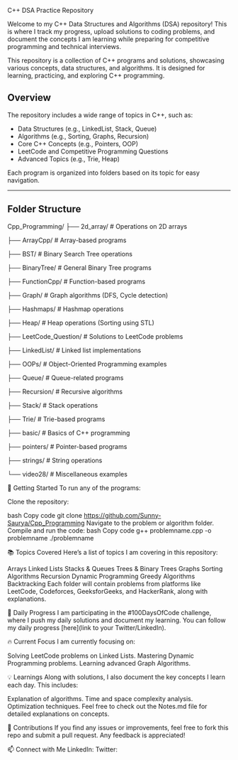 C++ DSA Practice Repository

Welcome to my C++ Data Structures and Algorithms (DSA) repository! This is where I track my progress, upload solutions to coding problems, and document the concepts I am learning while preparing for competitive programming and technical interviews.

This repository is a collection of C++ programs and solutions, showcasing various concepts, data structures, and algorithms. It is designed for learning, practicing, and exploring C++ programming.

## Overview

The repository includes a wide range of topics in C++, such as:

- Data Structures (e.g., LinkedList, Stack, Queue)
- Algorithms (e.g., Sorting, Graphs, Recursion)
- Core C++ Concepts (e.g., Pointers, OOP)
- LeetCode and Competitive Programming Questions
- Advanced Topics (e.g., Trie, Heap)

Each program is organized into folders based on its topic for easy navigation.

---

## Folder Structure

Cpp_Programming/
├── 2d_array/              # Operations on 2D arrays

├── ArrayCpp/              # Array-based programs

├── BST/                   # Binary Search Tree operations

├── BinaryTree/            # General Binary Tree programs

├── FunctionCpp/           # Function-based programs

├── Graph/                 # Graph algorithms (DFS, Cycle detection)

├── Hashmaps/              # Hashmap operations

├── Heap/                  # Heap operations (Sorting using STL)

├── LeetCode_Question/     # Solutions to LeetCode problems

├── LinkedList/            # Linked list implementations

├── OOPs/                  # Object-Oriented Programming examples

├── Queue/                 # Queue-related programs

├── Recursion/             # Recursive algorithms

├── Stack/                 # Stack operations

├── Trie/                  # Trie-based programs

├── basic/                 # Basics of C++ programming

├── pointers/              # Pointer-based programs

├── strings/               # String operations

└── video28/               # Miscellaneous examples



🚀 Getting Started
To run any of the programs:


Clone the repository:

bash
Copy code
git clone https://github.com/Sunny-Saurya/Cpp_Programming
Navigate to the problem or algorithm folder.
Compile and run the code:
bash
Copy code
g++ problemname.cpp -o problemname
./problemname


📚 Topics Covered
Here’s a list of topics I am covering in this repository:


Arrays
Linked Lists
Stacks & Queues
Trees & Binary Trees
Graphs
Sorting Algorithms
Recursion
Dynamic Programming
Greedy Algorithms
Backtracking
Each folder will contain problems from platforms like LeetCode, Codeforces, GeeksforGeeks, and HackerRank, along with explanations.


📝 Daily Progress
I am participating in the #100DaysOfCode challenge, where I push my daily solutions and document my learning. You can follow my daily progress [here](link to your Twitter/LinkedIn).



🔥 Current Focus
I am currently focusing on:



 Solving LeetCode problems on Linked Lists.
 Mastering Dynamic Programming problems.
 Learning advanced Graph Algorithms.

 
💡 Learnings
Along with solutions, I also document the key concepts I learn each day. This includes:


Explanation of algorithms.
Time and space complexity analysis.
Optimization techniques.
Feel free to check out the Notes.md file for detailed explanations on concepts.



🌟 Contributions
If you find any issues or improvements, feel free to fork this repo and submit a pull request. Any feedback is appreciated!


📫 Connect with Me
LinkedIn:
Twitter: 
